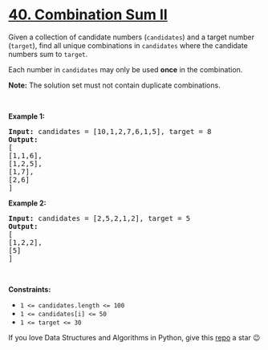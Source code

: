 # [40. Combination Sum II][title]

<p>Given a collection of candidate numbers (<code>candidates</code>) and a target number (<code>target</code>), find all unique combinations in <code>candidates</code> where the candidate numbers sum to <code>target</code>.</p>
<p>Each number in <code>candidates</code> may only be used <strong>once</strong> in the combination.</p>
<p><strong>Note:</strong> The solution set must not contain duplicate combinations.</p>
<p> </p>
<p><strong>Example 1:</strong></p>
<pre><strong>Input:</strong> candidates = [10,1,2,7,6,1,5], target = 8
<strong>Output:</strong> 
[
[1,1,6],
[1,2,5],
[1,7],
[2,6]
]
</pre>
<p><strong>Example 2:</strong></p>
<pre><strong>Input:</strong> candidates = [2,5,2,1,2], target = 5
<strong>Output:</strong> 
[
[1,2,2],
[5]
]
</pre>
<p> </p>
<p><strong>Constraints:</strong></p>
<ul>
<li><code>1 &lt;= candidates.length &lt;= 100</code></li>
<li><code>1 &lt;= candidates[i] &lt;= 50</code></li>
<li><code>1 &lt;= target &lt;= 30</code></li>
</ul>


If you love Data Structures and Algorithms in Python, give this [repo][me] a star :wink:

[title]: https://leetcode.com/problems/combination-sum-ii
[me]: https://github.com/bumblebee211196/awesome-python-leetcode